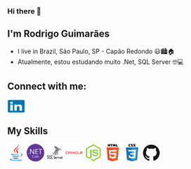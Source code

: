 ### Hi there 👋
## I'm Rodrigo Guimarães
- I live in Brazil, São Paulo, SP - Capão Redondo 😃🏙️🏠
- Atualmente, estou estudando muito .Net, SQL Server 🤓💻

## Connect with me:
<a href="https://www.linkedin.com/in/rodrigo-guimar%C3%A3es-1163a1141/" target="_blank">
  <img align="center" alt="Rodrigo-Linkedin" height="30" width="40" src="https://raw.githubusercontent.com/devicons/devicon/master/icons/linkedin/linkedin-original.svg"
  <style="max-width:100%;">
</a>

## My Skills
<img src="https://raw.githubusercontent.com/devicons/devicon/master/icons/java/java-original.svg" alt="java" width="40" height="40"></img>
<img src="https://raw.githubusercontent.com/devicons/devicon/master/icons/dotnetcore/dotnetcore-original.svg" alt="dotnet" width="40" height="40"></img>
<img src="https://raw.githubusercontent.com/devicons/devicon/master/icons/microsoftsqlserver/microsoftsqlserver-plain-wordmark.svg" alt="sql-server" width="40" height="40"></img>
<img src="https://raw.githubusercontent.com/devicons/devicon/master/icons/oracle/oracle-original.svg" alt="oracle" width="40" height="40"></img>
<img src="https://raw.githubusercontent.com/devicons/devicon/master/icons/nodejs/nodejs-original.svg" alt="node" width="40" height="40"></img>
<img src="https://raw.githubusercontent.com/devicons/devicon/master/icons/html5/html5-original-wordmark.svg" alt="html" width="40" height="40"></img>
<img src="https://raw.githubusercontent.com/devicons/devicon/master/icons/css3/css3-original-wordmark.svg" alt="css" width="40" height="40"></img>
<img src="https://raw.githubusercontent.com/devicons/devicon/master/icons/github/github-original.svg" alt="github" width="40" height="40"></img>
<!--
**rodrigoguimaraes15/rodrigoguimaraes15** is a ✨ _special_ ✨ repository because its `README.md` (this file) appears on your GitHub profile.

Here are some ideas to get you started:

- 🔭 I’m currently working on ...
- 🌱 I’m currently learning ...
- 👯 I’m looking to collaborate on ...
- 🤔 I’m looking for help with ...
- 💬 Ask me about ...
- 📫 How to reach me: ...
- 😄 Pronouns: ...
- ⚡ Fun fact: ...
-->
